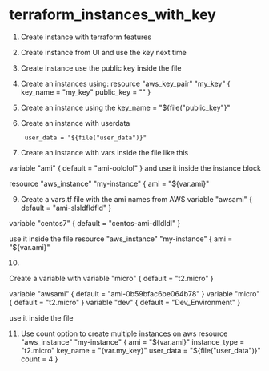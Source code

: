 # terraform_instances_with_key


1. Create instance with terraform features
2. Create instance from UI and use the key next time
3. Create instance use the public key inside the file 
4. Create an instances using:
resource "aws_key_pair" "my_key" {
  	key_name = "my_key"
        public_key = ""
  }
 5. Create an instance using the 
 key_name = "${file("public_key"}"
 
 7. Create an instance with userdata
 
         user_data = "${file("user_data")}"



8. Create an instance with vars inside the file like this

variable "ami" {
  default = "ami-oololol"
  }
and use it inside the instance block 

resource "aws_instance" "my-instance" {
	ami	=	"${var.ami}"
  
  
9. Create a vars.tf file with the ami names from AWS 
variable "awsami" {
  default = "ami-slsldfldfld" 
}

variable "centos7" {
  default = "centos-ami-dlldldl"
  }
  
use it inside the file 
resource "aws_instance" "my-instance" {
	ami	=	"${var.ami}"
  
  
 10. 
 Create a variable with
 variable "micro" {
  default = "t2.micro"
  }
  
variable "awsami" {
	default = "ami-0b59bfac6be064b78"
}
variable "micro" {
	default	= "t2.micro"
}
variable "dev" {
	default = "Dev_Environment"
}



 use it inside the file 
 
 
 11. Use count option to create multiple instances on aws 
 resource "aws_instance" "my-instance" {
	ami	=	"${var.ami}"
	instance_type	=	"t2.micro"
        key_name = "{var.my_key}"
        user_data = "${file("user_data")}"
        count = 4
	}
 
 
 
 
 
